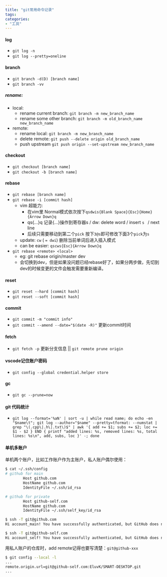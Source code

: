 ```yaml
---
title: "git常用命令记录"
tags: 
categories: 
- "工具"
---
```


#### log
* `git log -n`
* `git log --pretty=oneline`

#### branch
* `git branch -d(D) [branch name]`
* `git branch -vv`

##### rename: 
* local:
	* rename current branch: `git branch -m new_branch_name`
	* rename some other branch: `git branch -m old_branch_name new_branch_name`
* remote:
	* rename local:	`git branch -m new_branch_name`
	* delete remote: `git push --delete origin old_branch_name`
	* push upstream `git push origin --set-upstream new_branch_name`

#### checkout
* `git checkout [branch name]`
* `git checkout -b [branch name]`

#### rebase
* `git rebase [branch name]`
* `git rebase -i [commit hash]`
	* vim 超能力:
		* 在vim里 Normal模式依次按下`qsdwis{Blank Space}{Esc}{Home}{Arrow Down}q`
		* qs{...}q 记录{...}操作到寄存器s / dw: delete word / insert `s ` / next line
		* 后续只需要移动到第二个`pick` 按下`3@s`即可修改下面3个`pick`为`s`
	* update: `cw` ( `= dwi`) 删除当前单词后进入插入模式
	* can be easier: `qscws{Esc}{Arrow Down}q`
* `git rebase <remote> <local>`
	* eg: git rebase origin/master dev
	* 会切换到dev，但是如果没问题已经rebase好了，如果分两步做，先切到dev的时候变更的文件会触发需要重新编译。

#### reset
* `git reset --hard [commit hash]`
* `git reset --soft [commit hash]`

#### commit
* `git commit -m "commit info"`
* `git commit --amend --date="$(date -R)"` 更新commit时间

#### fetch
* `git fetch -p` 更新分支信息 || `git remote prune origin`

#### vscode记住账户密码
* `git config --global credential.helper store`

#### gc
* `git gc --prune=now`

#### git 代码统计

* `git log --format='%aN' | sort -u | while read name; do echo -en "$name\t"; git log --author="$name" --pretty=tformat: --numstat | grep "\(.cpp\|.h\|.txt\)$" | awk '{ add += $1; subs += $2; loc += $1 - $2 } END { printf "added lines: %s, removed lines: %s, total lines: %s\n", add, subs, loc }' -; done`

#### 单机多账户
单机两个账户，比如工作账户作为主账户，私人账户偶尔使用：

``` BASH
$ cat ~/.ssh/config 
# github for main
        Host github.com
        HostName github.com
        IdentityFile ~/.ssh/id_rsa

# github for private
        Host github-self.com
        HostName github.com
        IdentityFile ~/.ssh/self_key/id_rsa
```

``` BASH
$ ssh -T git@github.com
Hi account_main! You have successfully authenticated, but GitHub does not provide shell access.

$ ssh -T git@github-self.com
Hi account_self! You have successfully authenticated, but GitHub does not provide shell access.
```

用私人账户的仓库时，add remote记得也要写清楚：`git@github-xxx`
``` BASH
$ git config --local -l
...
remote.origin.url=git@github-self.com:EluvK/SMART-DESKTOP.git
...
```